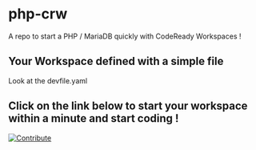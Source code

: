 # php-crw

A repo to start a PHP / MariaDB quickly with CodeReady Workspaces !

## Your Workspace defined with a simple file

Look at the devfile.yaml

## Click on the link below to start your workspace within a minute and start coding !

[![Contribute](https://www.eclipse.org/che/factory-contribute.svg)](https://codeready-openshift-workspaces.apps.cluster-cprsm.cprsm.sandbox1243.opentlc.com//f?url=https://github.com/gestrem/php-crw)
